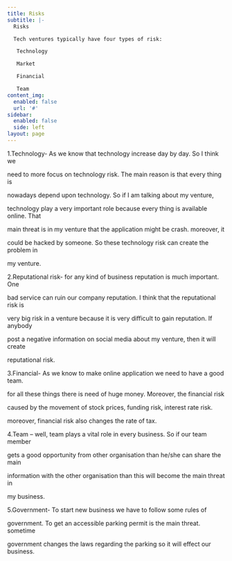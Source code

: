```yaml
---
title: Risks
subtitle: |-
  Risks

  Tech ventures typically have four types of risk:

   Technology

   Market

   Financial

   Team
content_img:
  enabled: false
  url: '#'
sidebar:
  enabled: false
  side: left
layout: page
---
```





1.Technology- As we know that technology increase day by day. So I think we

need to more focus on technology risk. The main reason is that every thing is

nowadays depend upon technology. So if I am talking about my venture,

technology play a very important role because every thing is available online. That

main threat is in my venture that the application might be crash. moreover, it

could be hacked by someone. So these technology risk can create the problem in

my venture.



2.Reputational risk- for any kind of business reputation is much important. One

bad service can ruin our company reputation. I think that the reputational risk is

very big risk in a venture because it is very difficult to gain reputation. If anybody

post a negative information on social media about my venture, then it will create

reputational risk.

3.Financial- As we know to make online application we need to have a good team.

for all these things there is need of huge money. Moreover, the financial risk

caused by the movement of stock prices, funding risk, interest rate risk.

moreover, financial risk also changes the rate of tax.



4.Team – well, team plays a vital role in every business. So if our team member

gets a good opportunity from other organisation than he/she can share the main

information with the other organisation than this will become the main threat in

my business.



5.Government- To start new business we have to follow some rules of

government. To get an accessible parking permit is the main threat. sometime

government changes the laws regarding the parking so it will effect our business.
